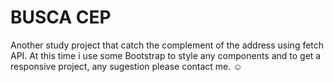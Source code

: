 # BUSCA CEP
Another study project that catch the complement of the address using fetch API. At this time i use some Bootstrap to style any components and to get a responsive project, any sugestion please contact me. :relaxed:
